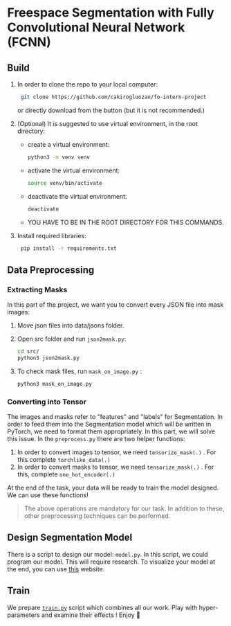 # Freespace Segmentation with Fully Convolutional Neural Network (FCNN)

## Build

1. In order to clone the repo to your local computer:

    ```bash
     git clone https://github.com/cakirogluozan/fo-intern-project
    ```

    or directly download from the button (but it is not recommended.)

2. (Optional) It is suggested to use virtual environment, in the root directory:
    - create a virtual environment:

        ```bash
        python3 -m venv venv
        ```

    - activate the virtual environment:

        ```bash
        source venv/bin/activate
        ```

    - deactivate the virtual environment:

        ```bash
        deactivate
        ```

    - YOU HAVE TO BE IN THE ROOT DIRECTORY FOR THIS COMMANDS.
3. Install required libraries:

    ```bash
     pip install -r requirements.txt
    ```

## Data Preprocessing

### Extracting Masks

In this part of the project, we want you to convert every JSON file into mask images:

1. Move json files into data/jsons folder.
2. Open src folder and run `json2mask.py`:

    ```bash
    cd src/
    python3 json2mask.py
    ```

3. To check mask files, run `mask_on_image.py` :

    ```bash
    python3 mask_on_image.py
    ```

### Converting into Tensor

The images and masks refer to "features" and "labels" for Segmentation. In order to feed them into the Segmentation model which will be written in PyTorch, we need to format them appropriately. In this part, we will solve this issue. In the `preprocess.py` there are two helper functions:

1. In order to convert images to tensor, we need  `tensorize_mask(.)` . For this complete `torchlike_data(.)`
2. In order to convert masks to tensor, we need `tensorize_mask(.)` . For this, complete `one_hot_encoder(.)`

At the end of the task, your data will be ready to train the model designed. We can use these functions!

> The above operations are mandatory for our task. In addition to these, other preprocessing techniques can be performed.

## Design Segmentation Model

There is a script to design our model: `model.py`. In this script, we could program our model. This will require research. To visualize your model at the end, you can use [this](http://alexlenail.me/NN-SVG/) website. 

## Train

We prepare [`train.py`](http://train.py) script which combines all our work. Play with hyper-parameters and examine their effects ! Enjoy 🙂
